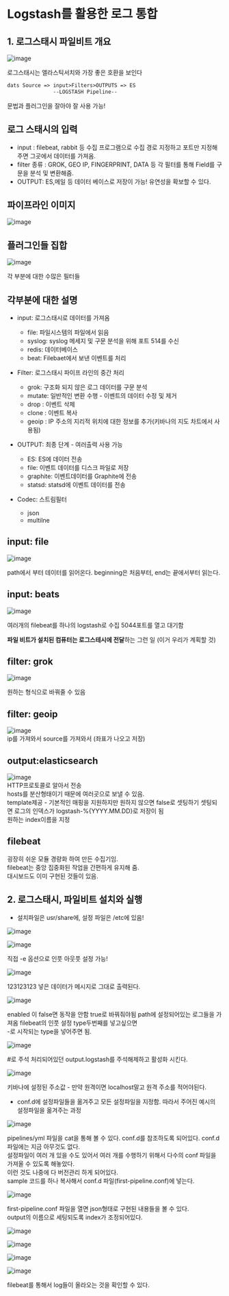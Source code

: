 # Logstash를 활용한 로그 통합
## 1. 로그스태시 파일비트 개요

![image](https://user-images.githubusercontent.com/56130599/89098680-a0359a00-d424-11ea-87a7-ce36a166c5b5.png)   

로그스태시는 엘라스틱서치와 가장 좋은 호환을 보인다

```txt
dats Source => input>Filters>OUTPUTS => ES
               --LOGSTASH Pipeline--
```
문법과 플러그인을 잘아야 잘 사용 가능!

## 로그 스태시의 입력

- input : filebeat, rabbit 등 수집 프로그램으로 수집 경로 지정하고 포트만 지정해주면 그곳에서 데이터를 가져옴.
- filter 종류 : GROK, GEO IP, FINGERPRINT, DATA 등 각 필터를 통해 Field를 구문을 분석 및 변환해줌.
- OUTPUT: ES,메일 등 데이터 베이스로 저장이 가능! 유연성을 확보할 수 있다.

## 파이프라인 이미지

![image](https://user-images.githubusercontent.com/56130599/89098732-176b2e00-d425-11ea-9f75-b7b26fe230fb.png)

## 플러그인들 집합

![image](https://user-images.githubusercontent.com/56130599/89098754-3ec1fb00-d425-11ea-9230-51ce313c0f3f.png)   

각 부분에 대한 수많은 필터들

## 각부분에 대한 설명

- input: 로그스태시로 데이터를 가져옴
  - file: 파일시스템의 파일에서 읽음
  - syslog: syslog 메세지 및 구문 분석을 위해 포트 514를 수신
  - redis: 데이터베이스
  - beat: Filebaet에서 보낸 이벤트를 처리
  
- Filter: 로그스태시 파이프 라인의 중간 처리
  - grok: 구조화 되지 않은 로그 데이터를 구문 분석
  - mutate: 일반적인 변환 수행 - 이벤트의 데이터 수정 및 제거
  - drop : 이벤트 삭제
  - clone : 이벤트 복사
  - geoip : IP 주소의 지리적 위치에 대한 정보를 추가(키바나의 지도 차트에서 사용됨)
  
- OUTPUT: 최종 단계 - 여러출력 사용 가능
  - ES: ES에 데이터 전송
  - file: 이벤트 데이터를 디스크 파일로 저장
  - graphite: 이벤트데이터를 Graphite에 전송
  - statsd: statsd에 이벤트 데이터를 전송
  
- Codec: 스트림필터
  - json
  - multilne

## input: file

![image](https://user-images.githubusercontent.com/56130599/89098793-9e200b00-d425-11ea-8ad0-2a12936206b4.png)  

path에서 부터 데이터를 읽어온다.
beginning은 처음부터, end는 끝에서부터 읽는다.

## input: beats

![image](https://user-images.githubusercontent.com/56130599/89098805-b3953500-d425-11ea-8f56-128b60697f54.png)

여러개의 filebeat를 하나의 logstash로 수집 5044포트를 열고 대기함

**파일 비트가 설치된 컴퓨터는 로그스테시에 전달**하는 그런 일 (이거 우리가 계획할 것)

## filter: grok
![image](https://user-images.githubusercontent.com/56130599/89098852-07a01980-d426-11ea-8407-ab6509bfb618.png)  

원하는 형식으로 바꿔줄 수 있음

## filter: geoip
![image](https://user-images.githubusercontent.com/56130599/89098873-2e5e5000-d426-11ea-8078-0e7ee90edf93.png)  
ip를 가져와서 source를 가져와서 (좌표가 나오고 저장)

## output:elasticsearch
![image](https://user-images.githubusercontent.com/56130599/89098878-3b7b3f00-d426-11ea-9b9f-e0fe28bb8103.png)   
HTTP프로토콜로 알아서 전송   
hosts를 분산형태이기 때문에 여러곳으로 보낼 수 있음.   
template제공 - 기본적인 매핑을 지원하지만 원하지 않으면 false로 셋팅하기 셋팅되면 로그의 인덱스가 logstash-%{YYYY.MM.DD}로 저장이 됨   
원하는 index이름을 지정

## filebeat
굉장히 쉬운 모듈 경량화 하여 만든 수집기임.   
filebeat는 중앙 집중화된 작업을 간편하게 유지해 줌.   
대시보드도 이미 구현된 것들이 있음.

## 2. 로그스태시, 파일비트 설치와 실행
- 설치파일은 usr/share에, 설정 파일은 /etc에 있음!

![image](https://user-images.githubusercontent.com/56130599/89098911-85fcbb80-d426-11ea-809f-5d57d88ff1ba.png)

![image](https://user-images.githubusercontent.com/56130599/89098917-8eed8d00-d426-11ea-806f-a10139644c2a.png)   

직접 -e 옵션으로 인풋 아웃풋 설정 가능!
  
![image](https://user-images.githubusercontent.com/56130599/89098932-a0cf3000-d426-11ea-8b90-4449e8ba6bb2.png)   

123123123 넣은 데이터가 메시지로 그대로 출력된다.

![image](https://user-images.githubusercontent.com/56130599/89098942-b5132d00-d426-11ea-8720-07a2eabc1ae3.png)  

enabled 이 false면 동작을 안함 true로 바꿔줘야됨 path에 설정되어있는 로그들을 가져옴
filebeat의 인풋 설정 type두번째를 넣고싶으면     
-로 시작되는 type을 넣어주면 됨.  

![image](https://user-images.githubusercontent.com/56130599/89098959-d6741900-d426-11ea-9e30-6bc232299a97.png)   

#로 주석 처리되어있던 output.logstash를 주석해제하고 활성화 시킨다.

![image](https://user-images.githubusercontent.com/56130599/89098974-04595d80-d427-11ea-9571-02d1d512ca10.png)    

키바나에 설정된 주소값 - 만약 원격이면 localhost말고 원격 주소를 적어야된다. 

- conf.d에 설정파일들을 옮겨주고 모든 설정파일을 지정함. 따라서 주어진 예시의 설정파일을 옮겨주는 과정
  
![image](https://user-images.githubusercontent.com/56130599/89098984-22bf5900-d427-11ea-8034-38fe1e615707.png)  

pipelines/yml 파일을 cat을 통해 볼 수 있다. conf.d를 참조하도록 되어있다. conf.d 파일에는 지금 아무것도 없다.      
설정파일이 여러 개 있을 수도 있어서 여러 개를 수행하기 위해서 다수의 conf 파일을 가져올 수 있도록 해놓았다.    
이런 것도 나중에 다 버전관리 하게 되어있다.    
sample 코드를 하나 복사해서 conf.d 파일(first-pipeline.conf)에 넣는다.   

![image](https://user-images.githubusercontent.com/56130599/89099018-57331500-d427-11ea-8fb6-ccc948c34b74.png) 

first-pipeline.conf 파일을 열면 json형태로 구현된 내용들을 볼 수 있다.   
output의 이름으로 세팅되도록 index가 조정되어있다.    

![image](https://user-images.githubusercontent.com/56130599/89099026-69ad4e80-d427-11ea-81be-299c42c3412b.png)   

![image](https://user-images.githubusercontent.com/56130599/89099032-7336b680-d427-11ea-9792-2f95a009c238.png) 
  
![image](https://user-images.githubusercontent.com/56130599/89099042-80ec3c00-d427-11ea-8505-2c946b727316.png)

![image](https://user-images.githubusercontent.com/56130599/89099047-8b0e3a80-d427-11ea-8f66-78f1e56569ba.png)

filebeat를 통해서 log들이 올라오는 것을 확인할 수 있다.
